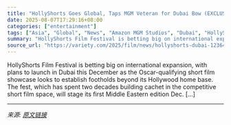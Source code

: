 ```yaml
---
title: "HollyShorts Goes Global, Taps MGM Veteran for Dubai Bow (EXCLUSIVE)"
date: 2025-08-07T17:29:16+08:00
categories: ["entertainment"]
tags: ["Asia", "Global", "News", "Amazon MGM Studios", "Dubai", "HollyShorts Film Festival"]
summary: "HollyShorts Film Festival is betting big on international expansion, with plans to launch in Dubai this December as the Oscar-qualifying short film showcase looks to establish footholds beyond its Hol"
source_url: "https://variety.com/2025/film/news/hollyshorts-dubai-1236481474/"
---
```


HollyShorts Film Festival is betting big on international expansion, with plans to launch in Dubai this December as the Oscar-qualifying short film showcase looks to establish footholds beyond its Hollywood home base. The fest, which has spent two decades building cachet in the competitive short film space, will stage its first Middle Eastern edition Dec. [&#8230;]

---

*来源: [原文链接](https://variety.com/2025/film/news/hollyshorts-dubai-1236481474/)*
